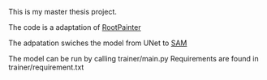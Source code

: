 This is my master thesis project.

The code is a adaptation of [RootPainter](https://github.com/Abe404/root_painter)

The adpatation swiches the model from UNet to [SAM](https://github.com/facebookresearch/segment-anything)

The model can be run by calling trainer/main.py
Requirements are found in trainer/requirement.txt
